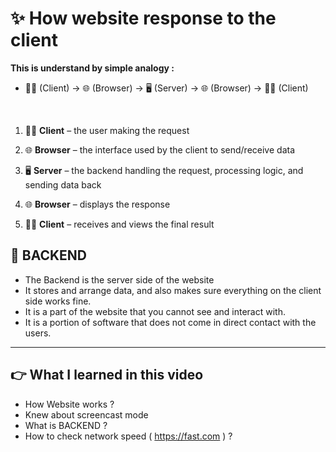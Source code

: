 # ✨ How website response to the client
 **This is understand by simple analogy :**
- 🧑‍💻 (Client) → 🌐 (Browser) → 🖥️ (Server) → 🌐 (Browser) → 🧑‍💻 (Client)

<br>

1. 🧑‍💻 **Client** – the user making the request

2. 🌐 **Browser** – the interface used by the client to send/receive data

3. 🖥️ **Server** – the backend handling the request, processing logic, and sending data back

4. 🌐 **Browser** – displays the response

5. 🧑‍💻 **Client** – receives and views the final result

## 🧠 BACKEND
- The Backend is the server side of the website
- It stores and arrange data, and also makes sure everything on the client side works fine.
- It is a part of the website that you cannot see and interact with.
- It is a portion of software that does not come in direct contact with the users.

---

## 👉 What I learned in this video

- How Website works ?
- Knew about screencast mode
- What is BACKEND ?
- How to check network speed ( https://fast.com ) ?